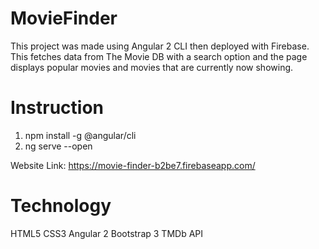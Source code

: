 # MovieFinder

This project was made using Angular 2 CLI then deployed with Firebase.
This fetches data from The Movie DB with a search option and the page displays 
popular movies and movies that are currently now showing.


# Instruction
1. npm install -g @angular/cli
2. ng serve --open

Website Link: https://movie-finder-b2be7.firebaseapp.com/


# Technology
HTML5
CSS3
Angular 2
Bootstrap 3
TMDb API
